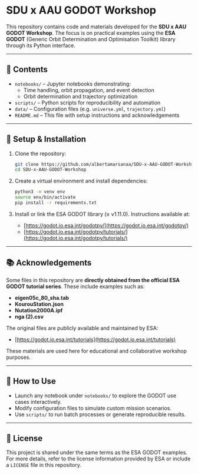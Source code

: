 # SDU x AAU GODOT Workshop

This repository contains code and materials developed for the **SDU x AAU GODOT Workshop**. The focus is on practical examples using the **ESA GODOT** (Generic Orbit Determination and Optimisation Toolkit) library through its Python interface.

---

## 📁 Contents

- `notebooks/` – Jupyter notebooks demonstrating:
  - Time handling, orbit propagation, and event detection
  - Orbit determination and trajectory optimization
- `scripts/` – Python scripts for reproducibility and automation
- `data/` – Configuration files (e.g. `universe.yml`, `trajectory.yml`)
- `README.md` – This file with setup instructions and acknowledgements

---

## 🧩 Setup & Installation

1. Clone the repository:

    ```bash
    git clone https://github.com/albertamarsanaa/SDU-x-AAU-GODOT-Workshop
    cd SDU-x-AAU-GODOT-Workshop
    ```

2. Create a virtual environment and install dependencies:

    ```bash
    python3 -m venv env
    source env/bin/activate
    pip install -r requirements.txt
    ```

3. Install or link the ESA GODOT library (≥ v1.11.0). Instructions available at:
   - [https://godot.io.esa.int/godotpy/](https://godot.io.esa.int/godotpy/)
   - [https://godot.io.esa.int/godotpy/tutorials/](https://godot.io.esa.int/godotpy/tutorials/)

---

## 📚 Acknowledgements

Some files in this repository are **directly obtained from the official ESA GODOT tutorial series**. These include examples such as:

- **eigen05c_80_sha.tab**
- **KourouStation.json**
- **Nutation2000A.ipf**
- **nga (2).csv**

The original files are publicly available and maintained by ESA:
- [https://godot.io.esa.int/tutorials](https://godot.io.esa.int/tutorials)

These materials are used here for educational and collaborative workshop purposes.

---

## 🔧 How to Use

- Launch any notebook under `notebooks/` to explore the GODOT use cases interactively.
- Modify configuration files to simulate custom mission scenarios.
- Use `scripts/` to run batch processes or generate reproducible results.

---

## 📜 License

This project is shared under the same terms as the ESA GODOT examples. For more details, refer to the license information provided by ESA or include a `LICENSE` file in this repository.

